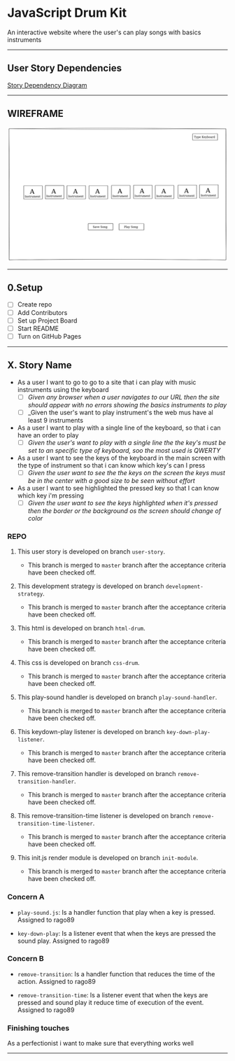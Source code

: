 # JavaScript Drum Kit

An interactive website where the user's can play songs with basics instruments

---

## User Story Dependencies

[Story Dependency Diagram](../public/img/users-dependencies.svg)

---

## WIREFRAME

![wireframe or figma](../public/img/Untitled-2020-12-10-0933.png)

---

## 0.Setup

- [ ] Create repo
- [ ] Add Contributors
- [ ] Set up Project Board
- [ ] Start README
- [ ] Turn on GitHub Pages

---

## X. Story Name

- As a user I want to go to go to a site  that i can play with music instruments using the keyboard
  - [ ] _Given any browser when a user navigates to our URL then the site should appear with no errors showing the basics instruments to play_
  - [ ] _Given the user's want to play instrument's the web mus have al least 9 instruments

- As a user I want to play with a single line of the keyboard, so that i can have an order to play
  - [ ] _Given the user's want to play with a single line the the key's must be set to an specific type of keyboard, soo the most used is QWERTY_

- As a user I want to see the keys of the keyboard in the main screen with the type of instrument so that i can know which key's can I press
  - [ ] _Given the user want to see the the keys on the screen the keys must be in the center with a good size to be seen without effort_

- As a user I want to see highlighted the pressed key so that I can know which key i'm pressing
  - [ ] _Given the user want to see the keys highlighted  when  it's pressed  then the border or the background os the screen should change of color_

### REPO

1. This user story is developed on branch `user-story`.
    - This branch is merged to `master` branch after the acceptance criteria have been checked off.

1. This development strategy is developed on branch `development-strategy`.
    - This branch is merged to `master` branch after the acceptance criteria have been checked off.

1. This html is developed on branch `html-drum`.
    - This branch is merged to `master` branch after the acceptance criteria have been checked off.

1. This css is developed on branch `css-drum`.
    - This branch is merged to `master` branch after the acceptance criteria have been checked off.

1. This play-sound handler is developed on branch `play-sound-handler`.
    - This branch is merged to `master` branch after the acceptance criteria have been checked off.

1. This keydown-play listener is developed on branch `key-down-play-listener`.
    - This branch is merged to `master` branch after the acceptance criteria have been checked off.

1. This remove-transition handler is developed on branch `remove-transition-handler`.
    - This branch is merged to `master` branch after the acceptance criteria have been checked off.

1. This remove-transition-time listener is developed on branch `remove-transition-time-listener`.
    - This branch is merged to `master` branch after the acceptance criteria have been checked off.

1. This init.js render module is developed on branch `init-module`.
    - This branch is merged to `master` branch after the acceptance criteria have been checked off.

### Concern A

- `play-sound.js`: Is a handler function that play when a key is pressed.
Assigned to rago89

- `key-down-play`: Is a listener event that when the keys are pressed the sound play.
Assigned to rago89

### Concern B

- `remove-transition`: Is a handler function that reduces the time of the action.
Assigned to rago89

- `remove-transition-time`: Is a listener event that when the keys are pressed and sound play it reduce time of execution of the event.
Assigned to rago89

### Finishing touches

As a perfectionist i want to make sure that everything works well

---

